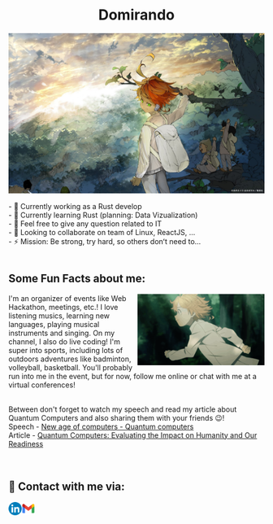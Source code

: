 <h1 align="center">Domirando</h1>
<p align="center">
  <img src="./img/wallpaper.jpg" alt="">
</p>

<div>
    - 🔭 Currently working as a Rust develop <br>
    - 🌱 Currently learning Rust (planning: Data Vizualization) <br>
    - 💬 Feel free to give any question related to IT <br>
    - 👯 Looking to collaborate on team of Linux, ReactJS, ... <br>
    - ⚡️ Mission: Be strong, try hard, so others donʻt need to... 
</div>

<br />

  

## Some Fun Facts about me:
<img align="right" src="./img/gif1.gif" width="250"/></a>
I'm an organizer of events like Web Hackathon, meetings, etc.! I love listening musics, learning new languages, playing musical instruments and singing. On my channel, I also do live coding! I'm super into sports, including lots of outdoors adventures like badminton, volleyball, basketball. You'll probably run into me in the event, but for now, follow me online or chat with me at a virtual conferences!<br/><br/>

Between don't forget to watch my speech and read my article about Quantum Computers and also sharing them with your friends 😉! <br/>
Speech - <a href="https://youtu.be/zx6nZnJkYR4?si=Q-DCNG2sakugudD6">New age of computers - Quantum computers </a><br/>
Article - <a href="https://medium.com/@Domirando/quantum-computers-evaluating-the-impact-on-humanity-and-our-readiness-1d6e20c120ed">Quantum Computers: Evaluating the Impact on Humanity and Our Readiness </a>
<br/><br/><br/>
## 💬 Contact with me via:
[<img align="left" alt="Linkedin" width="26px" src="./img/LinkedIn_icon_circle.svg.png" />](https://www.linkedin.com/in/maftuna-vohidjonovna) 
[<img align="left" alt="Gmail" width="26px" src="./img/g_mail.png" />](vohidjonovnamaftuna@gmail.com)<br><br>


